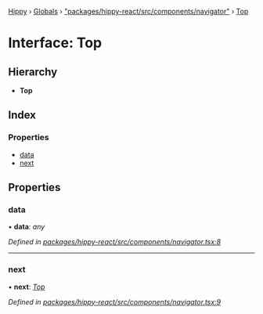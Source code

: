 [Hippy](../README.md) › [Globals](../globals.md) › ["packages/hippy-react/src/components/navigator"](../modules/_packages_hippy_react_src_components_navigator_.md) › [Top](_packages_hippy_react_src_components_navigator_.top.md)

# Interface: Top

## Hierarchy

* **Top**

## Index

### Properties

* [data](_packages_hippy_react_src_components_navigator_.top.md#data)
* [next](_packages_hippy_react_src_components_navigator_.top.md#next)

## Properties

###  data

• **data**: *any*

*Defined in [packages/hippy-react/src/components/navigator.tsx:8](https://github.com/jeromehan/Hippy/blob/6216275/packages/hippy-react/src/components/navigator.tsx#L8)*

___

###  next

• **next**: *[Top](_packages_hippy_react_src_components_navigator_.top.md)*

*Defined in [packages/hippy-react/src/components/navigator.tsx:9](https://github.com/jeromehan/Hippy/blob/6216275/packages/hippy-react/src/components/navigator.tsx#L9)*
